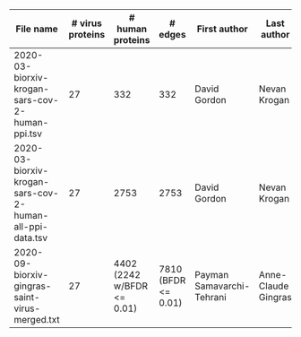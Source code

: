 | File name                                           | # virus proteins | # human proteins | # edges | First author | Last author  | Paper title                                                                                                                                         | Download link                                                                                                                   | Description                                                              |
|-----------------------------------------------------|------------------|------------------|---------|--------------|--------------|-----------------------------------------------------------------------------------------------------------------------------------------------------|---------------------------------------------------------------------------------------------------------------------------------|--------------------------------------------------------------------------|
| 2020-03-biorxiv-krogan-sars-cov-2-human-ppi.tsv |               27 |              332 |     332 | David Gordon | Nevan Krogan | [A SARS-CoV-2-Human Protein-Protein Interaction Map [...]](https://doi.org/10.1101/2020.03.22.002386) | [Supp Table 2](https://www.biorxiv.org/content/biorxiv/early/2020/03/27/2020.03.22.002386/DC6/embed/media-6.xlsx?download=true) | High confidence human-virus PPIs. |
| 2020-03-biorxiv-krogan-sars-cov-2-human-all-ppi-data.tsv |               27 |              2753 |     2753 | David Gordon | Nevan Krogan | [A SARS-CoV-2-Human Protein-Protein Interaction Map [...]](https://doi.org/10.1101/2020.03.22.002386) | [Supp Table 1](https://www.biorxiv.org/content/biorxiv/early/2020/03/27/2020.03.22.002386/DC5/embed/media-5.xlsx?download=true) | Scoring results for all baits and all proteins |
| 2020-09-biorxiv-gingras-saint-virus-merged.txt  |               27 | 4402 (2242 w/BFDR <= 0.01) |      7810 (BFDR <= 0.01) | Payman Samavarchi-Tehrani | Anne-Claude Gingras | [A SARS-CoV-2 – host proximity interactome](https://www.biorxiv.org/content/10.1101/2020.06.17.156455v1)                                                                                                                                                    |  https://covid19interactome.org/downloads/saint/saint-virus-merged.txt |  |
